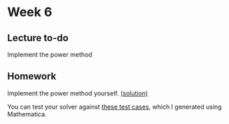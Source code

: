 # Week 6

## Lecture to-do
Implement the power method

## Homework
Implement the power method yourself. [(solution)](https://github.com/rbxmath/Vector101/blob/4f37e40855a2fd0b8ff3637407539bebdd530a6b/week-6/homework/EigenSolver.lua#L9-L53)

You can test your solver against [these test cases](https://github.com/rbxmath/Vector101/blob/c61122713ec862b7f6e24bfa3afd1a24a1ec0932/week-6/homework/EigenSolverTests.lua#L4-L62), which I generated using Mathematica.
